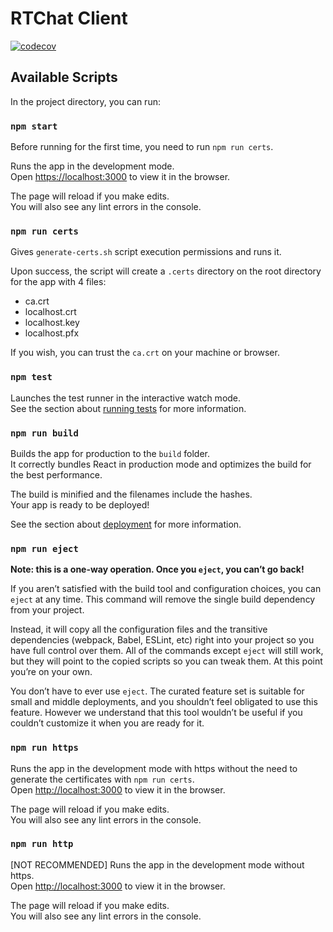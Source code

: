 # RTChat Client

[![codecov](https://codecov.io/gh/fedeantuna/rtchat-client/branch/main/graph/badge.svg?token=2JCJKM31BX)](https://codecov.io/gh/fedeantuna/rtchat-client)

## Available Scripts

In the project directory, you can run:

### `npm start`

Before running for the first time, you need to run `npm run certs`.

Runs the app in the development mode.\
Open [https://localhost:3000](https://localhost:3000) to view it in the browser.

The page will reload if you make edits.\
You will also see any lint errors in the console.

### `npm run certs`

Gives `generate-certs.sh` script execution permissions and runs it.

Upon success, the script will create a `.certs` directory on the root directory for the app with 4 files:

-   ca.crt
-   localhost.crt
-   localhost.key
-   localhost.pfx

If you wish, you can trust the `ca.crt` on your machine or browser.

### `npm test`

Launches the test runner in the interactive watch mode.\
See the section about [running tests](https://facebook.github.io/create-react-app/docs/running-tests) for more information.

### `npm run build`

Builds the app for production to the `build` folder.\
It correctly bundles React in production mode and optimizes the build for the best performance.

The build is minified and the filenames include the hashes.\
Your app is ready to be deployed!

See the section about [deployment](https://facebook.github.io/create-react-app/docs/deployment) for more information.

### `npm run eject`

**Note: this is a one-way operation. Once you `eject`, you can’t go back!**

If you aren’t satisfied with the build tool and configuration choices, you can `eject` at any time. This command will remove the single build dependency from your project.

Instead, it will copy all the configuration files and the transitive dependencies (webpack, Babel, ESLint, etc) right into your project so you have full control over them. All of the commands except `eject` will still work, but they will point to the copied scripts so you can tweak them. At this point you’re on your own.

You don’t have to ever use `eject`. The curated feature set is suitable for small and middle deployments, and you shouldn’t feel obligated to use this feature. However we understand that this tool wouldn’t be useful if you couldn’t customize it when you are ready for it.

### `npm run https`

Runs the app in the development mode with https without the need to generate the certificates with `npm run certs`.\
Open [http://localhost:3000](http://localhost:3000) to view it in the browser.

The page will reload if you make edits.\
You will also see any lint errors in the console.

### `npm run http`

[NOT RECOMMENDED] Runs the app in the development mode without https.\
Open [http://localhost:3000](http://localhost:3000) to view it in the browser.

The page will reload if you make edits.\
You will also see any lint errors in the console.
